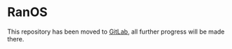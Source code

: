 # RanOS

This repository has been moved to [GitLab][0], all further progress will be made there.

[0]: https://gitlab.com/Fluhzar/RanOS
